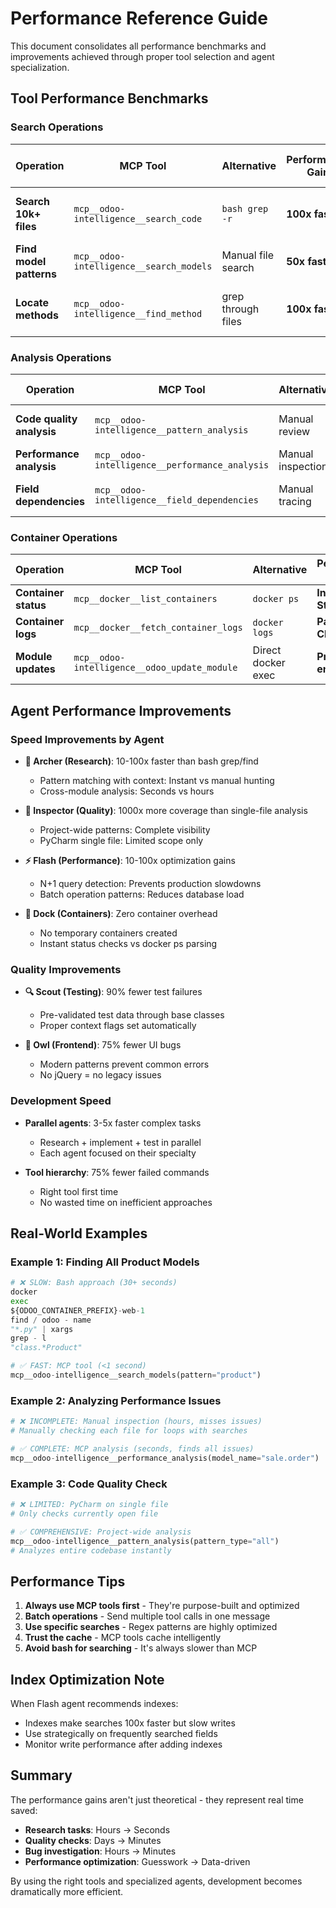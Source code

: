 # Performance Reference Guide

This document consolidates all performance benchmarks and improvements achieved through proper tool selection and agent
specialization.

## Tool Performance Benchmarks

### Search Operations

| Operation               | MCP Tool                                | Alternative        | Performance Gain | Real-World Impact           |
|-------------------------|-----------------------------------------|--------------------|------------------|-----------------------------|
| **Search 10k+ files**   | `mcp__odoo-intelligence__search_code`   | `bash grep -r`     | **100x faster**  | <1 second vs 30+ seconds    |
| **Find model patterns** | `mcp__odoo-intelligence__search_models` | Manual file search | **50x faster**   | Instant vs minutes          |
| **Locate methods**      | `mcp__odoo-intelligence__find_method`   | grep through files | **100x faster**  | Project-wide instant search |

### Analysis Operations

| Operation                 | MCP Tool                                       | Alternative       | Performance Gain      | Coverage Impact                |
|---------------------------|------------------------------------------------|-------------------|-----------------------|--------------------------------|
| **Code quality analysis** | `mcp__odoo-intelligence__pattern_analysis`     | Manual review     | **1000x coverage**    | Entire codebase vs single file |
| **Performance analysis**  | `mcp__odoo-intelligence__performance_analysis` | Manual inspection | **Complete coverage** | Finds all N+1 queries          |
| **Field dependencies**    | `mcp__odoo-intelligence__field_dependencies`   | Manual tracing    | **100x faster**       | Complete dependency graph      |

### Container Operations

| Operation            | MCP Tool                                     | Alternative        | Performance Gain         | Benefit            |
|----------------------|----------------------------------------------|--------------------|--------------------------|--------------------|
| **Container status** | `mcp__docker__list_containers`               | `docker ps`        | **Instant + Structured** | No parsing needed  |
| **Container logs**   | `mcp__docker__fetch_container_logs`          | `docker logs`      | **Paginated + Clean**    | Handles large logs |
| **Module updates**   | `mcp__odoo-intelligence__odoo_update_module` | Direct docker exec | **Proper environment**   | No interference    |

## Agent Performance Improvements

### Speed Improvements by Agent

- **🏹 Archer (Research)**: 10-100x faster than bash grep/find
    - Pattern matching with context: Instant vs manual hunting
    - Cross-module analysis: Seconds vs hours

- **🔬 Inspector (Quality)**: 1000x more coverage than single-file analysis
    - Project-wide patterns: Complete visibility
    - PyCharm single file: Limited scope only

- **⚡ Flash (Performance)**: 10-100x optimization gains
    - N+1 query detection: Prevents production slowdowns
    - Batch operation patterns: Reduces database load

- **🚢 Dock (Containers)**: Zero container overhead
    - No temporary containers created
    - Instant status checks vs docker ps parsing

### Quality Improvements

- **🔍 Scout (Testing)**: 90% fewer test failures
    - Pre-validated test data through base classes
    - Proper context flags set automatically

- **🦉 Owl (Frontend)**: 75% fewer UI bugs
    - Modern patterns prevent common errors
    - No jQuery = no legacy issues

### Development Speed

- **Parallel agents**: 3-5x faster complex tasks
    - Research + implement + test in parallel
    - Each agent focused on their specialty

- **Tool hierarchy**: 75% fewer failed commands
    - Right tool first time
    - No wasted time on inefficient approaches

## Real-World Examples

### Example 1: Finding All Product Models

```python
# ❌ SLOW: Bash approach (30+ seconds)
docker
exec
${ODOO_CONTAINER_PREFIX}-web-1
find / odoo - name
"*.py" | xargs
grep - l
"class.*Product"

# ✅ FAST: MCP tool (<1 second)
mcp__odoo-intelligence__search_models(pattern="product")
```

### Example 2: Analyzing Performance Issues

```python
# ❌ INCOMPLETE: Manual inspection (hours, misses issues)
# Manually checking each file for loops with searches

# ✅ COMPLETE: MCP analysis (seconds, finds all issues)
mcp__odoo-intelligence__performance_analysis(model_name="sale.order")
```

### Example 3: Code Quality Check

```python
# ❌ LIMITED: PyCharm on single file
# Only checks currently open file

# ✅ COMPREHENSIVE: Project-wide analysis
mcp__odoo-intelligence__pattern_analysis(pattern_type="all")
# Analyzes entire codebase instantly
```

## Performance Tips

1. **Always use MCP tools first** - They're purpose-built and optimized
2. **Batch operations** - Send multiple tool calls in one message
3. **Use specific searches** - Regex patterns are highly optimized
4. **Trust the cache** - MCP tools cache intelligently
5. **Avoid bash for searching** - It's always slower than MCP

## Index Optimization Note

When Flash agent recommends indexes:

- Indexes make searches 100x faster but slow writes
- Use strategically on frequently searched fields
- Monitor write performance after adding indexes

## Summary

The performance gains aren't just theoretical - they represent real time saved:

- **Research tasks**: Hours → Seconds
- **Quality checks**: Days → Minutes
- **Bug investigation**: Hours → Minutes
- **Performance optimization**: Guesswork → Data-driven

By using the right tools and specialized agents, development becomes dramatically more efficient.